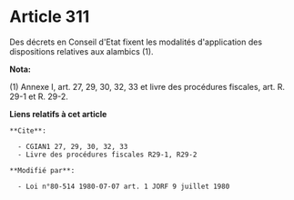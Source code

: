 # Article 311

Des décrets en Conseil d'Etat fixent les modalités d'application des dispositions relatives aux alambics (1).

**Nota:**

(1) Annexe I, art. 27, 29, 30, 32, 33 et livre des procédures fiscales, art. R. 29-1 et R. 29-2.

**Liens relatifs à cet article**

	**Cite**:

	  - CGIAN1 27, 29, 30, 32, 33
	  - Livre des procédures fiscales R29-1, R29-2

	**Modifié par**:

	  - Loi n°80-514 1980-07-07 art. 1 JORF 9 juillet 1980
